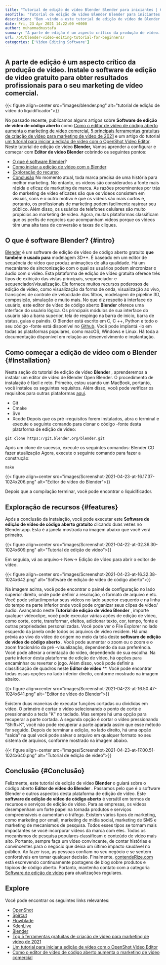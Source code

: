 ```yaml
---
title: "Tutorial de edição de vídeo Blender Blender para iniciantes | Como funciona" 
seoTitle: "Tutorial de edição de vídeo Blender Blender para iniciantes | Como funciona" 
description: "Bem -vindo a este tutorial de edição de vídeo do Blender. O Blender é de código aberto, oferece efeitos, animações, filtros, visualizações ao vivo e suporte para adicionar imagens." 
date: Fri, 23 Apr 2021 14:22:00 +0000
author: muhammadmustafa
summary: "A parte de edição é um aspecto crítico da produção de vídeo. Instale o software de edição de vídeo gratuito para obter resultados profissionais para o seu marketing de vídeo comercial." 
url: /pt/blender-video-editing-tutorial-for-beginners/
categories: ['Video Editing Software']
---
```


## A parte de edição é um aspecto crítico da produção de vídeo. Instale o software de edição de vídeo gratuito para obter resultados profissionais para o seu marketing de vídeo comercial.

{{< figure align=center src="images/blender.png" alt="tutorial de edição de vídeo do liquidificador">}}

No passado recente, publicamos alguns artigos sobre  **Software de edição de vídeo de código aberto** como [Como o editor de vídeo de código aberto aumenta o marketing de vídeo comercial][1], [5 principais ferramentas gratuitas de criação de vídeo para marketing de vídeo de 2021][ 2] e um artigo do tutorial [um tutorial para iniciar a edição de vídeo com o OpenShot Video Editor][3]. Neste tutorial de edição de vídeo  **Blender,**  Vamos aprender a configurar e começar com **Editor de vídeo Blender**  cobrindo os seguintes pontos:
  * [O que é software Blender][4]?
  * [Como iniciar a edição de vídeo com o Blender][5]
  * [Exploração do recurso][6]
  * [Conclusão][7]
No momento atual, toda marca precisa de uma história para melhor marketing. No entanto, os vídeos são considerados a fonte mais rápida e eficaz de marketing de marca. As razões proeminentes por trás do marketing de vídeo eficazes são que os vídeos consistem em visuais, sons e o outro motivo é que os vídeos são mais curtos e, portanto, os profissionais de marketing podem facilmente rastrear seu público. Além disso, os usuários de telefones celulares são muito propícios ao marketing de vídeo. Agora, muitas plataformas classificam que os perfis de negócios que acompanham vídeos porque os vídeos têm uma alta taxa de conversão e taxas de cliques.

## O que é software Blender? {#intro}

[Blender][8] é um software de edição de vídeo de código aberto gratuito  **que também é usado para**  modelagem 3D**. É baseado em um editor de sequência de vídeo que produz animações de alta qualidade. Há um mecanismo de sincronização com o qual os usuários podem sincronizar o áudio com o vídeo. Esta plataforma de edição de vídeo gratuita oferece três tipos de exibição das vistas principais, sequenciador e sequenciador/visualização. Ele fornece muitos recursos poderosos de edição de vídeo, como visualização da forma de onda, visualização ao vivo, transições de controle de velocidade dos filtros, modelagem de pipeline 3D, composição, simulação e muito mais.
No que diz respeito à interface do usuário, este editor de vídeo de código aberto  **Blender**  oferece uma interface do usuário lógica. Os principais módulos de sua interface do usuário são a barra superior, tela de respingo na barra de início, barra de status, guias e painéis. O Blender está escrito em C, C ++, Python e todo o seu código -fonte está disponível no [Github][9]. Você pode implantá -lo em todas as plataformas populares, como macOS, Windows e Linux. Há toda a documentação disponível em relação ao desenvolvimento e implantação.

## Como começar a edição de vídeo com o Blender {#Installation}

Nesta seção do tutorial de edição de vídeo  **Blender**  , aprenderemos a instalar um editor de vídeo de Blender Open Blender. O procedimento de instalação é fácil e reto. Primeiro, estou usando um MacBook, portanto, você instalou os seguintes requisitos. Além disso, você pode verificar os requisitos para outras plataformas [aqui][10].
  * Git
  * Cmake
  * Svn
  * Xcode
Depois que os pré -requisitos forem instalados, abra o terminal e execute o seguinte comando para clonar o código -fonte desta plataforma de edição de vídeo:
```
git clone https://git.blender.org/blender.git
```
Após um clone de sucesso, execute os seguintes comandos:
Blender CD
fazer atualização
Agora, execute o seguinte comando para fazer a construção:
```
make
```

{{< figure align=center src="images/Screenshot-2021-04-23-at-16.17.37-1024x206.png" alt="Editor de vídeo do Blender">}}

Depois que a compilação terminar, você pode encontrar o liquidificador.

## Exploração de recursos {#features}

Após a conclusão da instalação, você pode executar este  **Software de edição de vídeo de código aberto gratuito**  clicando duas vezes no Blender.app. Esta é a janela mostrada na imagem abaixo que você verá primeiro.

{{< figure align=center src="images/Screenshot-2021-04-22-at-02.36.30-1024x609.png" alt="Tutorial de edição de vídeo">}}

Em seguida, vá ao arquivo-> New-> Edição de vídeo para abrir o editor de vídeo.

{{< figure align=center src="images/Screenshot-2021-04-23-at-16.32.38-1024x642.png" alt="Software de edição de vídeo de código aberto">}}

Na imagem acima, você pode encontrar o painel de configuração no lado superior direito, onde pode definir a resolução, o formato de arquivo e etc. Você pode soltar/importar seus vídeos no lado superior esquerdo e na linha do tempo na parte inferior onde você pode organizar seus clipes de vídeo/áudio.
Avançando neste  **Tutorial de edição de vídeo Blender** , importe qualquer videoclipe, você pode executar várias ações de edição de vídeo, como corte, corte, transformar, efeitos, adicionar texto, cor, tempo, fonte e outras propriedades personalizadas. Você pode ver o File Explorer no lado esquerdo da janela onde todos os arquivos de vídeo residem. Há uma prévia ao vivo do vídeo de origem no meio da tela deste  **software de edição de vídeo de código aberto**  . Você pode aumentar o zoom ou o zoom e o zoom fracionário da pré -visualização, dependendo da sua preferência. Você pode alterar a orientação do vídeo, dependendo de sua escolha. Na parte inferior desta plataforma de edição de vídeo, há opções para encaminhar ou reverter o jogo. Além disso, você pode definir a classificação de quadros neste **Editor de vídeo** **. Você pode encontrar todas essas opções no lado inferior direito, conforme mostrado na imagem abaixo.

{{< figure align=center src="images/Screenshot-2021-04-23-at-16.50.47-1024x641.png" alt="Editor de vídeo do Blender">}}

Existem duas maneiras de executar funções cortadas ou divididas em vídeo. O primeiro é cortar o vídeo selecionando o ponto de corte e pressionando a tecla "K" no teclado. Mas sempre há uma opção para recuperar a parte cortada. A segunda opção é cortar o vídeo pressionando "Shift+K", você não pode recuperar a parte aparada assim que esse método for seguido. Depois de terminar a edição, no lado direito, há uma opção "saída" na qual você pode salvar o arquivo em qualquer formato no seu sistema de arquivos, conforme mostrado na imagem abaixo.

{{< figure align=center src="images/Screenshot-2021-04-23-at-17.00.51-1024x640.png" alt="Tutorial de edição de vídeo">}}


## Conclusão {#Conclusão}

Felizmente, este tutorial de edição de vídeo  **Blender** o guiará sobre o código aberto  **Editor de vídeo do Blender**  . Passamos pelo que é o software Blender e outros aspectos desta plataforma de edição de vídeo. Este **software de edição de vídeo de código aberto**  é versátil em termos de recursos e serviços de edição de vídeo. Para as empresas, os vídeos desempenham um forte papel na tornada produtos e serviços compreensíveis e aumentam o tráfego. Existem vários tipos de marketing, como marketing por email, marketing de mídia social, marketing de SMS e marketing de mecanismos de pesquisa. Todos esses tipos se tornam mais impactantes se você incorporar vídeos da marca com eles. Todos os mecanismos de pesquisa populares classificam o conteúdo de vídeo mais alto. Portanto, sempre faça um vídeo convincente, de contar histórias e convincentes para o negócio que deixa um último impacto saudável no público. Ao fazer isso, as pessoas confiam no seu negócio e se sentem confortáveis ​​em tomar qualquer decisão.
Finalmente, [contendeRize.com][11] está escrevendo continuamente postagens de blog sobre produtos e tópicos de código aberto. Portanto, mantenha contato com a categoria [Software de edição de vídeo][12] para atualizações regulares.

## Explore
Você pode encontrar os seguintes links relevantes:
  * [OpenShot][13]
  * [Spircut][14]
  * [Flowblade][15]
  * [KdenLive][16]
  * [Blender][8]
  * [Top 5 ferramentas gratuitas de criação de vídeo para marketing de vídeo de 2021][2]
  * [Um tutorial para iniciar a edição de vídeo com o OpenShot Video Editor][3]
  * [Como o editor de vídeo de código aberto aumenta o marketing de vídeo comercial][1]



 [1]: https://blog.containerize.com/video-editing-software/how-video-editing-software-improves-business-video-marketing/
 [2]: https://blog.containerize.com/video-editing-software/top-5-open-source-video-editor-software-for-video-marketing/
 [3]: https://blog.containerize.com/video-editing-software/openshot-video-editor-tutorial-for-beginners-open-source/
 [4]: #intro
 [5]: #Installation
 [6]: #features
 [7]: #Conclusion
 [8]: https://products.containerize.com/video-editing-software/blender
 [9]: https://github.com/blender/blender
 [10]: https://wiki.blender.org/wiki/Building_Blender
 [11]: https://www.containerize.com/
 [12]: https://products.containerize.com/video-editing-software
 [13]: https://products.containerize.com/video-editing-software/openshot
 [14]: https://products.containerize.com/video-editing-software/shotcut
 [15]: https://products.containerize.com/video-editing-software/flowblade
 [16]: https://products.containerize.com/video-editing-software/kdenlive
